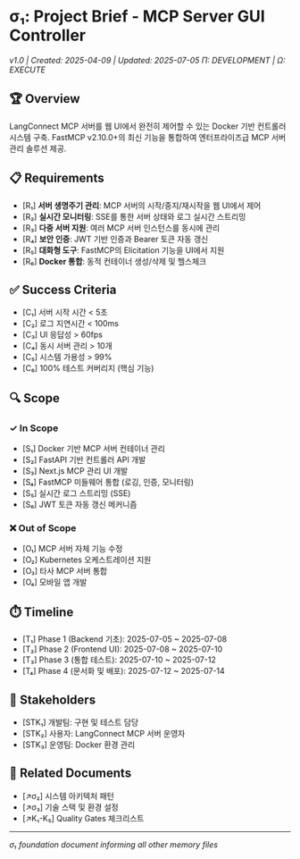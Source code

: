 # σ₁: Project Brief - MCP Server GUI Controller
*v1.0 | Created: 2025-04-09 | Updated: 2025-07-05*
*Π: DEVELOPMENT | Ω: EXECUTE*

## 🏆 Overview
LangConnect MCP 서버를 웹 UI에서 완전히 제어할 수 있는 Docker 기반 컨트롤러 시스템 구축. FastMCP v2.10.0+의 최신 기능을 통합하여 엔터프라이즈급 MCP 서버 관리 솔루션 제공.

## 📋 Requirements
- [R₁] **서버 생명주기 관리**: MCP 서버의 시작/중지/재시작을 웹 UI에서 제어
- [R₂] **실시간 모니터링**: SSE를 통한 서버 상태와 로그 실시간 스트리밍
- [R₃] **다중 서버 지원**: 여러 MCP 서버 인스턴스를 동시에 관리
- [R₄] **보안 인증**: JWT 기반 인증과 Bearer 토큰 자동 갱신
- [R₅] **대화형 도구**: FastMCP의 Elicitation 기능을 UI에서 지원
- [R₆] **Docker 통합**: 동적 컨테이너 생성/삭제 및 헬스체크

## ✅ Success Criteria
- [C₁] 서버 시작 시간 < 5초
- [C₂] 로그 지연시간 < 100ms
- [C₃] UI 응답성 > 60fps
- [C₄] 동시 서버 관리 > 10개
- [C₅] 시스템 가용성 > 99%
- [C₆] 100% 테스트 커버리지 (핵심 기능)

## 🔍 Scope
### ✓ In Scope
- [S₁] Docker 기반 MCP 서버 컨테이너 관리
- [S₂] FastAPI 기반 컨트롤러 API 개발
- [S₃] Next.js MCP 관리 UI 개발
- [S₄] FastMCP 미들웨어 통합 (로깅, 인증, 모니터링)
- [S₅] 실시간 로그 스트리밍 (SSE)
- [S₆] JWT 토큰 자동 갱신 메커니즘

### ❌ Out of Scope
- [O₁] MCP 서버 자체 기능 수정
- [O₂] Kubernetes 오케스트레이션 지원
- [O₃] 타사 MCP 서버 통합
- [O₄] 모바일 앱 개발

## ⏱️ Timeline
- [T₁] Phase 1 (Backend 기초): 2025-07-05 ~ 2025-07-08
- [T₂] Phase 2 (Frontend UI): 2025-07-08 ~ 2025-07-10
- [T₃] Phase 3 (통합 테스트): 2025-07-10 ~ 2025-07-12
- [T₄] Phase 4 (문서화 및 배포): 2025-07-12 ~ 2025-07-14

## 👥 Stakeholders
- [STK₁] 개발팀: 구현 및 테스트 담당
- [STK₂] 사용자: LangConnect MCP 서버 운영자
- [STK₃] 운영팀: Docker 환경 관리

## 🔗 Related Documents
- [↗️σ₂] 시스템 아키텍처 패턴
- [↗️σ₃] 기술 스택 및 환경 설정
- [↗️Κ₁-Κ₅] Quality Gates 체크리스트

---
*σ₁ foundation document informing all other memory files*